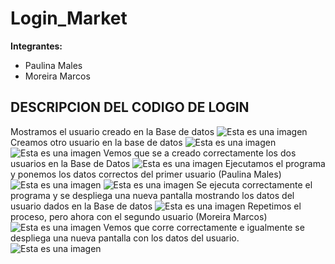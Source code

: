 # Login_Market
**Integrantes:**
- Paulina Males
- Moreira Marcos
## DESCRIPCION DEL CODIGO DE LOGIN
Mostramos el usuario creado en la Base de datos
![Esta es una imagen](https://github.com/Marcsucre25/Laboratorio_DI/blob/main/IMG_20220802_121239.jpg)
Creamos otro usuario en la base de datos
![Esta es una imagen](https://github.com/Marcsucre25/Laboratorio_DI/blob/main/IMG_20220802_121313.jpg)
![Esta es una imagen](https://github.com/Marcsucre25/Laboratorio_DI/blob/main/IMG_20220802_121337.jpg)
Vemos que se a creado correctamente los dos usuarios en la Base de Datos
![Esta es una imagen](https://github.com/Marcsucre25/Laboratorio_DI/blob/main/IMG_20220802_121354.jpg)
Ejecutamos el programa y ponemos los datos correctos del primer usuario (Paulina Males)
![Esta es una imagen](https://github.com/Marcsucre25/Laboratorio_DI/blob/main/IMG_20220802_121421.jpg)
![Esta es una imagen](https://github.com/Marcsucre25/Laboratorio_DI/blob/main/IMG_20220802_121432.jpg)
Se ejecuta correctamente el programa y se despliega una nueva pantalla mostrando los datos del usuario dados en la Base de datos
![Esta es una imagen](https://github.com/Marcsucre25/Laboratorio_DI/blob/main/IMG_20220802_121444.jpg)
Repetimos el proceso, pero ahora con el segundo usuario (Moreira Marcos)
![Esta es una imagen](https://github.com/Marcsucre25/Laboratorio_DI/blob/main/IMG_20220802_121457.jpg)
Vemos que corre correctamente e igualmente se despliega una nueva pantalla con los datos del usuario. 
![Esta es una imagen](https://github.com/Marcsucre25/Laboratorio_DI/blob/main/IMG_20220802_121510.jpg)




